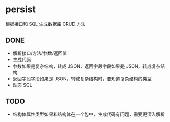 persist
======================================

根据接口和 SQL 生成数据库 CRUD 方法


DONE
--------------------------------------

* 解析接口/方法/参数/返回值
* 生成代码
* 参数如果是复杂结构，转成 JSON，返回字段字段如果是 JSON，转成复杂结构
* 返回字段字段如果是 JSON，转成复杂结构时，要知道复杂结构的类型
* 动态 SQL

TODO
--------------------------------------

* 结构体属性类型如果和结构体在一个包中，生成代码有问题，需要更深入解析

